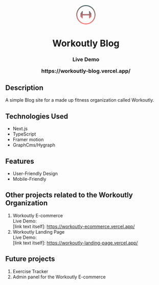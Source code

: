   <p align="center"><img src="https://github.com/Inosensey/workoutly-blog/blob/main/public/img/Logo.png" alt="Workoutly Logo" /></p>
  <h1 align="center">Workoutly Blog<br> 
  <h3 align="center">Live Demo<br> <p>https://workoutly-blog.vercel.app/</p></h3>

## Description

A simple Blog site for a made up fitness organization called Workoutly.

## Technologies Used

- Next.js
- TypeScript
- Framer motion
- GraphCms/Hygraph

## Features

- User-Friendly Design
- Mobile-Friendly

## Other projects related to the Workoutly Organization

1. Workoutly E-commerce\
   Live Demo:\
   [link text itself]: https://workoutly-ecommerce.vercel.app/
2. Workoutly Landing Page\
   Live Demo:\
   [link text itself]: https://workoutly-landing-page.vercel.app/

## Future projects

1. Exercise Tracker
2. Admin panel for the Workoutly E-commerce
